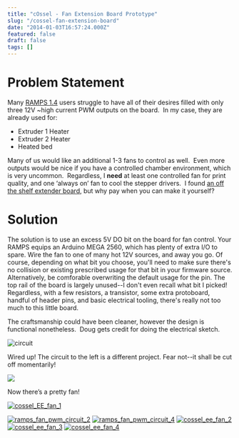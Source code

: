 ```yaml
---
title: "cOssel - Fan Extension Board Prototype"
slug: "/cossel-fan-extension-board"
date: "2014-01-03T16:57:24.000Z"
featured: false
draft: false
tags: []
---
```


# Problem Statement

Many [RAMPS 1.4](http://reprap.org/wiki/RAMPS_1.4) users struggle to have all of their desires filled with only three 12V ~high current PWM outputs on the board.  In my case, they are already used for:

- Extruder 1 Heater
- Extruder 2 Heater
- Heated bed

Many of us would like an additional 1-3 fans to control as well.  Even more outputs would be nice if you have a controlled chamber environment, which is very uncommon.  Regardless, I **need** at least one controlled fan for print quality, and one ‘always on’ fan to cool the stepper drivers.  I found [an off the shelf extender board](http://www.reprapdiscount.com/electronics/25-reprap-ramps-14-fan-extender.html "this"), but why pay when you can make it yourself?

# Solution

The solution is to use an excess 5V DO bit on the board for fan control. Your RAMPS equips an Arduino MEGA 2560, which has plenty of extra I/O to spare. Wire the fan to one of many hot 12V sources, and away you go. Of course, depending on what bit you choose, you'll need to make sure there's no collision or existing prescribed usage for that bit in your firmware source. Alternatively, be comforable overwriting the default usage for the pin. The top rail of the board is largely unused--I don't even recall what bit I picked! Regardless, with a few resistors, a transistor, some extra protoboard, handful of header pins, and basic electrical tooling, there's really not too much to this little board.

The craftsmanship could have been cleaner, however the design is functional nonetheless.  Doug gets credit for doing the electrical sketch.

![circuit](./images/circuit.jpeg)

Wired up! The circuit to the left is a different project. Fear not--it shall be cut off momentarily!

![](./images/ramps_fan_pwm_circuit_1.jpg)

Now there’s a pretty fan!

[![cossel_EE_fan_1](./images/cossel_EE_fan_1.jpg)](./images/cossel_EE_fan_1.jpg)

[![ramps_fan_pwm_circuit_2](./images/ramps_fan_pwm_circuit_2.jpg)](./images/ramps_fan_pwm_circuit_2.jpg) [![ramps_fan_pwm_circuit_4](./images/ramps_fan_pwm_circuit_4.jpg)](./images/ramps_fan_pwm_circuit_4.jpg) [![cossel_ee_fan_2](./images/cossel_ee_fan_2.jpg)](./images/cossel_ee_fan_2.jpg) [![cossel_ee_fan_3](./images/cossel_ee_fan_3.jpg)](./images/cossel_ee_fan_3.jpg) [![cossel_ee_fan_4](./images/cossel_ee_fan_4.jpg)](./images/cossel_ee_fan_4.jpg)

